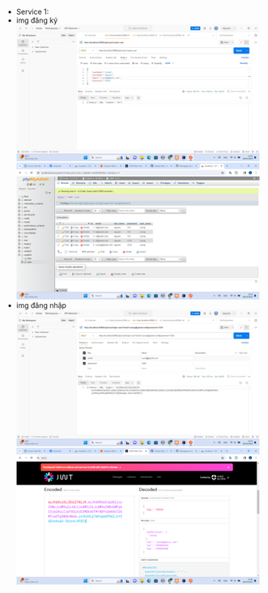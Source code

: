 -  Service 1:
-  img đăng ký
  ![alt text](https://github.com/PhuongCuong/KTTK_Week04/blob/master/Screenshot%202024-03-08%20172516.png)
   ![alt text](https://github.com/PhuongCuong/KTTK_Week04/blob/master/Screenshot%202024-03-08%20172530.png)
- img đăng nhập
   ![alt text](https://github.com/PhuongCuong/KTTK_Week04/blob/master/Screenshot%202024-03-08%20172551.png)
   ![alt text](https://github.com/PhuongCuong/KTTK_Week04/blob/master/Screenshot%202024-03-08%20172609.png)
